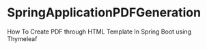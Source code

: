 # SpringApplicationPDFGeneration
How To Create PDF through HTML Template In Spring Boot using Thymeleaf
